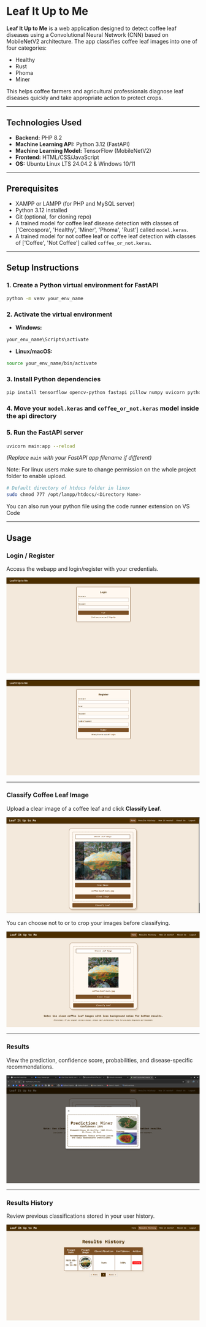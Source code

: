 # Leaf It Up to Me

**Leaf It Up to Me** is a web application designed to detect coffee leaf diseases using a Convolutional Neural Network (CNN) based on MobileNetV2 architecture. The app classifies coffee leaf images into one of four categories:

- Healthy
- Rust
- Phoma
- Miner

This helps coffee farmers and agricultural professionals diagnose leaf diseases quickly and take appropriate action to protect crops.

---

## Technologies Used

- **Backend:** PHP 8.2
- **Machine Learning API:** Python 3.12 (FastAPI)
- **Machine Learning Model:** TensorFlow (MobileNetV2)
- **Frontend:** HTML/CSS/JavaScript
- **OS:** Ubuntu Linux LTS 24.04.2 & Windows 10/11

---

## Prerequisites

- XAMPP or LAMPP (for PHP and MySQL server)
- Python 3.12 installed
- Git (optional, for cloning repo)
- A trained model for coffee leaf disease detection with classes of ['Cercospora', 'Healthy', 'Miner', 'Phoma', 'Rust'] called `model.keras`.
- A trained model for not coffee leaf or coffee leaf detection with classes of ['Coffee', 'Not Coffee'] called `coffee_or_not.keras`.

---

## Setup Instructions

### 1. Create a Python virtual environment for FastAPI

```bash
python -m venv your_env_name
```

### 2. Activate the virtual environment

- **Windows:**

```bash
your_env_name\Scripts\activate
```

- **Linux/macOS:**

```bash
source your_env_name/bin/activate
```

### 3. Install Python dependencies

```bash
pip install tensorflow opencv-python fastapi pillow numpy uvicorn python-multipart
```

### 4. Move your `model.keras` and `coffee_or_not.keras` model inside the api directory

### 5. Run the FastAPI server

```bash
uvicorn main:app --reload
```

_(Replace `main` with your FastAPI app filename if different)_

Note: For linux users make sure to change permission on the whole project folder to enable upload.

```bash
# Default directory of htdocs folder in linux
sudo chmod 777 /opt/lampp/htdocs/<Directory Name>
```

You can also run your python file using the code runner extension on VS Code

---

## Usage

### Login / Register

Access the webapp and login/register with your credentials.

![Login Screen](screenshots/login.png)

![Login Screen](screenshots/register.png)

---

### Classify Coffee Leaf Image

Upload a clear image of a coffee leaf and click **Classify Leaf**.

![Classify Screen](screenshots/classify.png)

You can choose not to or to crop your images before classifying.

![Classify Screen](screenshots/classify2.png)

---

### Results

View the prediction, confidence score, probabilities, and disease-specific recommendations.

![Results Screen](screenshots/results.png)

---

### Results History

Review previous classifications stored in your user history.

![History Screen](screenshots/history.png)
